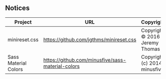 ## Notices
| Project  | URL | Copyright | License |
| ------------- | ------------- | ------------- | ------------- |
| minireset.css | https://github.com/jgthms/minireset.css | Copyright © 2016 Jeremy Thomas | MIT |
| Sass Material Colors | https://github.com/minusfive/sass-material-colors  | Copyright (c) 2014 minusfive | MIT |
